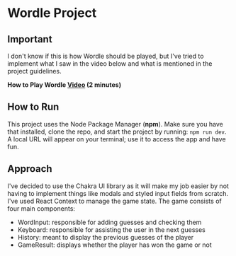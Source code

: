 # Wordle Project

## Important

I don't know if this is how Wordle should be played, but I've tried to implement what I saw in the
video below and what is mentioned in the project guidelines.

**How to Play Wordle [Video](https://www.youtube.com/watch?v=WnWPXZ6vQB8) (2 minutes)**

## How to Run

This project uses the Node Package Manager (**npm**). Make sure you have that installed, clone the repo, and start the project by running: `npm run dev`. A local URL will appear on your terminal; use it to access the app and have fun.

## Approach

I've decided to use the Chakra UI library as it will make my job easier by not having to implement things like modals and styled input fields from scratch. I've used React Context to manage the game state. The game consists of four main components:

- WordInput: responsible for adding guesses and checking them
- Keyboard: responsible for assisting the user in the next guesses
- History: meant to display the previous guesses of the player
- GameResult: displays whether the player has won the game or not